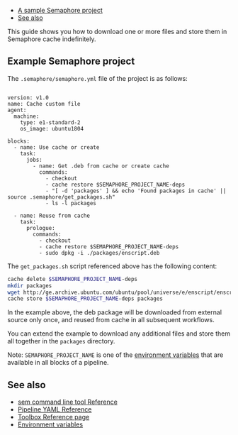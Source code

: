 
* [A sample Semaphore project](#a-sample-semaphore-project)
* [See also](#see-also)

This guide shows you how to download one or more files and store them in
Semaphore cache indefinitely.

## Example Semaphore project

The `.semaphore/semaphore.yml` file of the project is as follows:

<pre><code class="language-yaml">
version: v1.0
name: Cache custom file
agent:
  machine:
    type: e1-standard-2
    os_image: ubuntu1804

blocks:
  - name: Use cache or create
    task:
      jobs:
        - name: Get .deb from cache or create cache
          commands:
            - checkout
            - cache restore $SEMAPHORE_PROJECT_NAME-deps
            - "[ -d 'packages' ] && echo 'Found packages in cache' || source .semaphore/get_packages.sh"
            - ls -l packages

  - name: Reuse from cache
    task:
      prologue:
        commands:
          - checkout
          - cache restore $SEMAPHORE_PROJECT_NAME-deps
          - sudo dpkg -i ./packages/enscript.deb
</code></pre>

The `get_packages.sh` script referenced above has the following content:

```bash
cache delete $SEMAPHORE_PROJECT_NAME-deps
mkdir packages
wget http://ge.archive.ubuntu.com/ubuntu/pool/universe/e/enscript/enscript_1.6.5.90-3_amd64.deb -O ./packages/enscript.deb
cache store $SEMAPHORE_PROJECT_NAME-deps packages
```

In the example above, the deb package will be downloaded from external source
only once, and reused from cache in all subsequent workflows.

You can extend the example to download any additional files and store them all
together in the `packages` directory.

Note: `SEMAPHORE_PROJECT_NAME` is one of the [environment variables][env-vars]
that are available in all blocks of a pipeline.

## See also

* [sem command line tool Reference](https://docs.semaphoreci.com/article/53-sem-reference)
* [Pipeline YAML Reference](https://docs.semaphoreci.com/article/50-pipeline-yaml)
* [Toolbox Reference page](https://docs.semaphoreci.com/article/54-toolbox-reference)
* [Environment variables](env-vars)

[env-vars]: https://docs.semaphoreci.com/article/12-environment-variables
